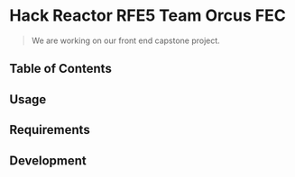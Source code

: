 # Hack Reactor RFE5 Team Orcus FEC
> We are working on our front end capstone project.

## Table of Contents
## Usage
## Requirements
## Development
